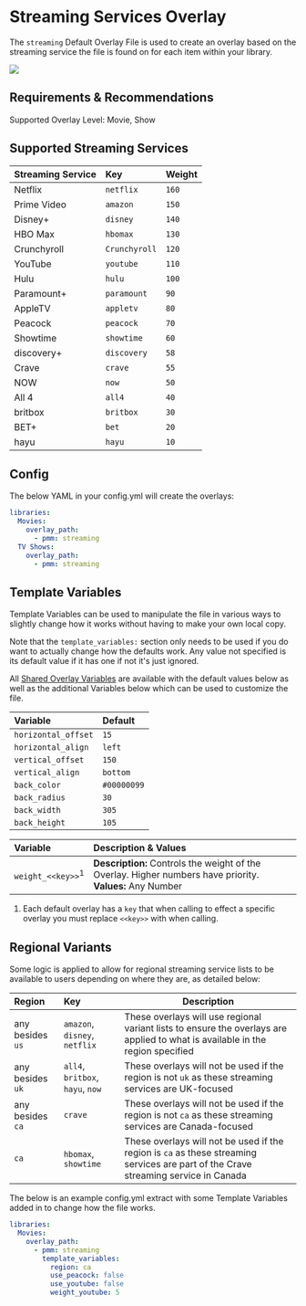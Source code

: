# Streaming Services Overlay

The `streaming` Default Overlay File is used to create an overlay based on the streaming service the file is found on for each item within your library.

![](images/streaming.png)

## Requirements & Recommendations

Supported Overlay Level: Movie, Show

## Supported Streaming Services


| Streaming Service | Key            | Weight |
|:------------------|:---------------|:-------|
| Netflix           | `netflix`      | `160`  |
| Prime Video       | `amazon`       | `150`  |
| Disney+           | `disney`       | `140`  |
| HBO Max           | `hbomax`       | `130`  |
| Crunchyroll       | `Crunchyroll`  | `120`  |
| YouTube           | `youtube`      | `110`  |
| Hulu              | `hulu`         | `100`  |
| Paramount+        | `paramount`    | `90`   |
| AppleTV           | `appletv`      | `80`   |
| Peacock           | `peacock`      | `70`   |
| Showtime          | `showtime`     | `60`   |
| discovery+        | `discovery`    | `58`   |
| Crave             | `crave`        | `55`   |
| NOW               | `now`          | `50`   |
| All 4             | `all4`         | `40`   |
| britbox           | `britbox`      | `30`   |
| BET+              | `bet`          | `20`   |
| hayu              | `hayu`         | `10`   |


## Config

The below YAML in your config.yml will create the overlays:

```yaml
libraries:
  Movies:
    overlay_path:
      - pmm: streaming
  TV Shows:
    overlay_path:
      - pmm: streaming
```

## Template Variables

Template Variables can be used to manipulate the file in various ways to slightly change how it works without having to make your own local copy.

Note that the `template_variables:` section only needs to be used if you do want to actually change how the defaults work. Any value not specified is its default value if it has one if not it's just ignored.

All [Shared Overlay Variables](../overlay_variables) are available with the default values below as well as the additional Variables below which can be used to customize the file.

| Variable            | Default     |
|:--------------------|:------------|
| `horizontal_offset` | `15`        |
| `horizontal_align`  | `left`      |
| `vertical_offset`   | `150`       |
| `vertical_align`    | `bottom`    |
| `back_color`        | `#00000099` |
| `back_radius`       | `30`        |
| `back_width`        | `305`       |
| `back_height`       | `105`       |

| Variable                     | Description & Values                                                                                         |
|:-----------------------------|:-------------------------------------------------------------------------------------------------------------|
| `weight_<<key>>`<sup>1</sup> | **Description:** Controls the weight of the Overlay. Higher numbers have priority.<br>**Values:** Any Number |

1. Each default overlay has a `key` that when calling to effect a specific overlay you must replace `<<key>>` with when calling.

## Regional Variants

Some logic is applied to allow for regional streaming service lists to be available to users depending on where they are, as detailed below:

| Region           | Key                              | Description                                                                                                                         |
|:-----------------|:---------------------------------|-------------------------------------------------------------------------------------------------------------------------------------|
| any besides `us` | `amazon`, `disney`, `netflix`    | These overlays will use regional variant lists to ensure the overlays are applied to what is available in the region specified      |
| any besides `uk` | `all4`, `britbox`, `hayu`, `now` | These overlays will not be used if the region is not `uk` as these streaming services are UK-focused                                |
| any besides `ca` | `crave`                          | These overlays will not be used if the region is not `ca` as these streaming services are Canada-focused                            |
| `ca`             | `hbomax`, `showtime`             | These overlays will not be used if the region is `ca` as these streaming services are part of the Crave streaming service in Canada |

The below is an example config.yml extract with some Template Variables added in to change how the file works.

```yaml
libraries:
  Movies:
    overlay_path:
      - pmm: streaming
        template_variables:
          region: ca
          use_peacock: false
          use_youtube: false
          weight_youtube: 5
```
